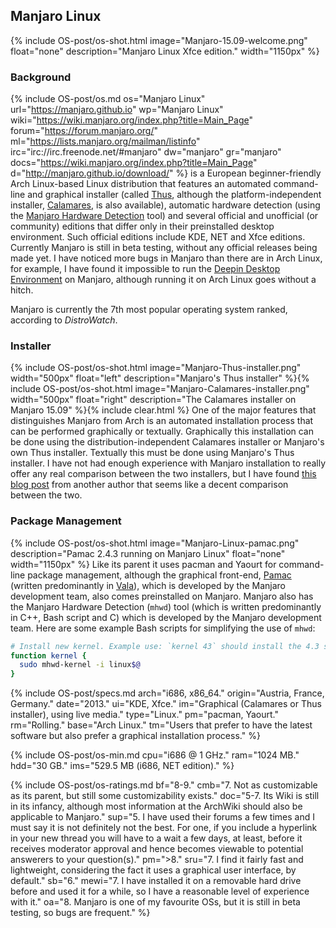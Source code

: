 ## Manjaro Linux
{% include OS-post/os-shot.html image="Manjaro-15.09-welcome.png" float="none" description="Manjaro Linux Xfce edition." width="1150px" %}

### Background
{% include OS-post/os.md os="Manjaro Linux" url="https://manjaro.github.io" wp="Manjaro Linux" wiki="https://wiki.manjaro.org/index.php?title=Main_Page" forum="https://forum.manjaro.org/" ml="https://lists.manjaro.org/mailman/listinfo" irc="irc://irc.freenode.net/#manjaro" dw="manjaro" gr="manjaro" docs="https://wiki.manjaro.org/index.php?title=Main_Page" d="http://manjaro.github.io/download/" %} is a European beginner-friendly Arch Linux-based Linux distribution that features an automated command-line and graphical installer (called [Thus](https://github.com/manjaro/thus), although the platform-independent installer, [Calamares](https://calamares.io), is also available), automatic hardware detection (using the [Manjaro Hardware Detection](https://wiki.manjaro.org/index.php?title=Manjaro_Hardware_Detection) tool) and several official and unofficial (or community) editions that differ only in their preinstalled desktop environment. Such official editions include KDE, NET and Xfce editions. Currently Manjaro is still in beta testing, without any official releases being made yet. I have noticed more bugs in Manjaro than there are in Arch Linux, for example, I have found it impossible to run the [Deepin Desktop Environment](https://github.com/fasheng/arch-deepin/issues/92) on Manjaro, although running it on Arch Linux goes without a hitch.

Manjaro is currently the 7th most popular operating system ranked, according to *DistroWatch*.

### Installer
{% include OS-post/os-shot.html image="Manjaro-Thus-installer.png" width="500px" float="left" description="Manjaro's Thus installer" %}{% include OS-post/os-shot.html image="Manjaro-Calamares-installer.png" width="500px" float="right" description="The Calamares installer on Manjaro 15.09" %}{% include clear.html %}
One of the major features that distinguishes Manjaro from Arch is an automated installation process that can be performed graphically or textually. Graphically this installation can be done using the distribution-independent Calamares installer or Manjaro's own Thus installer. Textually this must be done using Manjaro's Thus installer. I have not had enough experience with Manjaro installation to really offer any real comparison between the two installers, but I have found [this blog post](http://www.zdnet.com/article/thus-versus-calamares-comparing-manjaro-15-09-installers/) from another author that seems like a decent comparison between the two.

### Package Management
{% include OS-post/os-shot.html image="Manjaro-Linux-pamac.png" description="Pamac 2.4.3 running on Manjaro Linux" float="none" width="1150px" %}
Like its parent it uses pacman and Yaourt for command-line package management, although the graphical front-end, [Pamac](https://github.com/manjaro/pamac) (written predominantly in [Vala](https://en.wikipedia.org/wiki/Vala_(programming_language))), which is developed by the Manjaro development team, also comes preinstalled on Manjaro. Manjaro also has the Manjaro Hardware Detection (`mhwd`) tool (which is written predominantly in C++, Bash script and C) which is developed by the Manjaro development team. Here are some example Bash scripts for simplifying the use of `mhwd`:
```bash
# Install new kernel. Example use: `kernel 43` should install the 4.3 series kernel
function kernel {
  sudo mhwd-kernel -i linux$@
}
```

{% include OS-post/specs.md arch="i686, x86_64." origin="Austria, France, Germany." date="2013." ui="KDE, Xfce." im="Graphical (Calamares or Thus installer), using live media." type="Linux." pm="pacman, Yaourt." rm="Rolling." base="Arch Linux." tm="Users that prefer to have the latest software but also prefer a graphical installation process." %}

{% include OS-post/os-min.md cpu="i686 @ 1 GHz." ram="1024 MB." hdd="30 GB." ims="529.5 MB (i686, NET edition)." %}

{% include OS-post/os-ratings.md bf="8-9." cmb="7. Not as customizable as its parent, but still some customizability exists." doc="5-7. Its Wiki is still in its infancy, although most information at the ArchWiki should also be applicable to Manjaro." sup="5. I have used their forums a few times and I must say it is not definitely not the best. For one, if you include a hyperlink in your new thread you will have to a wait a few days, at least, before it receives moderator approval and hence becomes viewable to potential answerers to your question(s)." pm=">8." sru="7. I find it fairly fast and lightweight, considering the fact it uses a graphical user interface, by default." sb="6." mewi="7. I have installed it on a removable hard drive before and used it for a while, so I have a reasonable level of experience with it." oa="8. Manjaro is one of my favourite OSs, but it is still in beta testing, so bugs are frequent." %}
